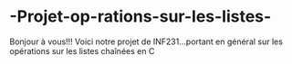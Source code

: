 # -Projet-op-rations-sur-les-listes-
Bonjour à vous!!! Voici notre projet de INF231...portant en général sur les opérations sur les listes chaînées en C
